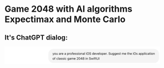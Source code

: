 # Game 2048 with AI algorithms Expectimax and Monte Carlo

## It's ChatGPT dialog:
 
![Начало](Dialog1.png)

